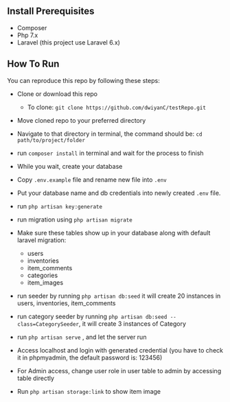 
## Install Prerequisites

- Composer
- Php 7.x
- Laravel (this project use Laravel 6.x)

## How To Run

You can reproduce this repo by following these steps:

- Clone or download this repo
    - To clone: `git clone https://github.com/dwiyanC/testRepo.git`
- Move cloned repo to your preferred directory
- Navigate to that directory in terminal, the command should be: `cd path/to/project/folder`
- run `composer install` in terminal and wait for the process to finish
- While you wait, create your database
- Copy `.env.example` file and rename new file into `.env`
- Put your database name and db credentials into newly created `.env` file.
- run `php artisan key:generate`
- run migration using `php artisan migrate`
- Make sure these tables show up in your database along with default laravel migration:

    - users
    - inventories
    - item_comments
    - categories
    - item_images

- run seeder by running `php artisan db:seed` it will create 20 instances in users, inventories, item_comments
- run category seeder by running `php artisan db:seed --class=CategorySeeder`, it will create 3 instances of Category
- run `php artisan serve` , and let the server run
- Access localhost and login with generated credential (you have to check it in phpmyadmin, the default password is: 123456)
- For Admin access, change user role in user table to admin by accessing table directly
- Run `php artisan storage:link` to show item image